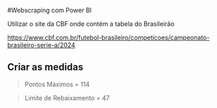 #Webscraping com Power BI

Utilizar o site da CBF onde contém a tabela do Brasileirão

https://www.cbf.com.br/futebol-brasileiro/competicoes/campeonato-brasileiro-serie-a/2024

## Criar as medidas

> Pontos Máximos = 114

> Limite de Rebaixamento = 47